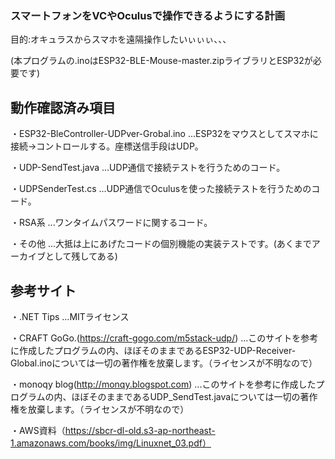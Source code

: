 ### スマートフォンをVCやOculusで操作できるようにする計画
目的:オキュラスからスマホを遠隔操作したいぃぃぃ、、、

(本プログラムの.inoはESP32-BLE-Mouse-master.zipライブラリとESP32が必要です)

## 動作確認済み項目
・ESP32-BleController-UDPver-Grobal.ino ...ESP32をマウスとしてスマホに接続→コントロールする。座標送信手段はUDP。

・UDP-SendTest.java ...UDP通信で接続テストを行うためのコード。

・UDPSenderTest.cs ...UDP通信でOculusを使った接続テストを行うためのコード。

・RSA系 ...ワンタイムパスワードに関するコード。

・その他 ...大抵は上にあげたコードの個別機能の実装テストです。(あくまでアーカイブとして残してある)

## 参考サイト
・.NET Tips ...MITライセンス

・CRAFT GoGo.(https://craft-gogo.com/m5stack-udp/) ...このサイトを参考に作成したプログラムの内、ほぼそのままであるESP32-UDP-Receiver-Global.inoについては一切の著作権を放棄します。（ライセンスが不明なので）

・monoqy blog(http://monqy.blogspot.com) ...このサイトを参考に作成したプログラムの内、ほぼそのままであるUDP_SendTest.javaについては一切の著作権を放棄します。（ライセンスが不明なので）

・AWS資料（https://sbcr-dl-old.s3-ap-northeast-1.amazonaws.com/books/img/Linuxnet_03.pdf）
